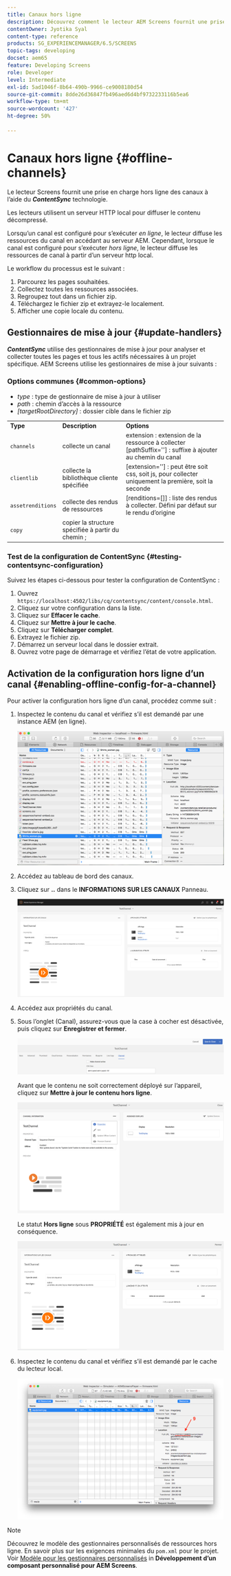 ```yaml
---
title: Canaux hors ligne
description: Découvrez comment le lecteur AEM Screens fournit une prise en charge hors ligne des canaux à l’aide de la technologie ContentSync.
contentOwner: Jyotika Syal
content-type: reference
products: SG_EXPERIENCEMANAGER/6.5/SCREENS
topic-tags: developing
docset: aem65
feature: Developing Screens
role: Developer
level: Intermediate
exl-id: 5ad1046f-8b64-490b-9966-ce9008180d54
source-git-commit: 8dde26d36847fb496aed6d4bf9732233116b5ea6
workflow-type: tm+mt
source-wordcount: '427'
ht-degree: 50%

---
```


# Canaux hors ligne {#offline-channels}

Le lecteur Screens fournit une prise en charge hors ligne des canaux à l’aide du ***ContentSync*** technologie.

Les lecteurs utilisent un serveur HTTP local pour diffuser le contenu décompressé.

Lorsqu’un canal est configuré pour s’exécuter *en ligne*, le lecteur diffuse les ressources du canal en accédant au serveur AEM. Cependant, lorsque le canal est configuré pour s’exécuter *hors ligne*, le lecteur diffuse les ressources de canal à partir d’un serveur http local.

Le workflow du processus est le suivant :

1. Parcourez les pages souhaitées.
1. Collectez toutes les ressources associées.
1. Regroupez tout dans un fichier zip.
1. Téléchargez le fichier zip et extrayez-le localement.
1. Afficher une copie locale du contenu.

## Gestionnaires de mise à jour {#update-handlers}

***ContentSync*** utilise des gestionnaires de mise à jour pour analyser et collecter toutes les pages et tous les actifs nécessaires à un projet spécifique. AEM Screens utilise les gestionnaires de mise à jour suivants :

### Options communes {#common-options}

* *type* : type de gestionnaire de mise à jour à utiliser
* *path* : chemin d’accès à la ressource
* *[targetRootDirectory]* : dossier cible dans le fichier zip

<table>
 <tbody>
  <tr>
   <td><strong>Type</strong></td> 
   <td><strong>Description</strong></td> 
   <td><strong>Options</strong></td> 
  </tr>
  <tr>
   <td><code>channels</code></td> 
   <td>collecte un canal</td> 
   <td>extension : extension de la ressource à collecter<br /> [pathSuffix=''] : suffixe à ajouter au chemin du canal<br /> </td> 
  </tr>
  <tr>
   <td><code>clientlib</code></td> 
   <td>collecte la bibliothèque cliente spécifiée</td> 
   <td>[extension=''] : peut être soit css, soit js, pour collecter uniquement la première, soit la seconde</td> 
  </tr>
  <tr>
   <td><code>assetrenditions</code></td> 
   <td>collecte des rendus de ressources</td> 
   <td>[renditions=[]] : liste des rendus à collecter. Défini par défaut sur le rendu d’origine</td> 
  </tr>
  <tr>
   <td><code>copy</code></td> 
   <td>copier la structure spécifiée à partir du chemin ;</td> 
   <td> </td> 
  </tr>
 </tbody>
</table>

### Test de la configuration de ContentSync {#testing-contentsync-configuration}

Suivez les étapes ci-dessous pour tester la configuration de ContentSync :

1. Ouvrez `https://localhost:4502/libs/cq/contentsync/content/console.html`.
1. Cliquez sur votre configuration dans la liste.
1. Cliquez sur **Effacer le cache**.
1. Cliquez sur **Mettre à jour le cache**.
1. Cliquez sur **Télécharger complet**.
1. Extrayez le fichier zip.
1. Démarrez un serveur local dans le dossier extrait.
1. Ouvrez votre page de démarrage et vérifiez l’état de votre application.

## Activation de la configuration hors ligne d’un canal {#enabling-offline-config-for-a-channel}

Pour activer la configuration hors ligne d’un canal, procédez comme suit :

1. Inspectez le contenu du canal et vérifiez s’il est demandé par une instance AEM (en ligne).

   ![chlimage_1-24](assets/chlimage_1-24.png)

1. Accédez au tableau de bord des canaux.
1. Cliquez sur **..** dans le **INFORMATIONS SUR LES CANAUX** Panneau.

   ![chlimage_1-25](assets/chlimage_1-25.png)

1. Accédez aux propriétés du canal.
1. Sous l’onglet (Canal), assurez-vous que la case à cocher est désactivée, puis cliquez sur **Enregistrer et fermer**.

   ![screen_shot_2017-12-19at122422pm](assets/screen_shot_2017-12-19at122422pm.png)

   Avant que le contenu ne soit correctement déployé sur l’appareil, cliquez sur **Mettre à jour le contenu hors ligne**.

   ![screen_shot_2017-12-19at122637pm](assets/screen_shot_2017-12-19at122637pm.png)

   Le statut **Hors ligne** sous **PROPRIÉTÉ** est également mis à jour en conséquence.

   ![screen_shot_2017-12-19at124735pm](assets/screen_shot_2017-12-19at124735pm.png)

1. Inspectez le contenu du canal et vérifiez s’il est demandé par le cache du lecteur local.

   ![chlimage_1-26](assets/chlimage_1-26.png)

>[!NOTE]
>
>Découvrez le modèle des gestionnaires personnalisés de ressources hors ligne. En savoir plus sur les exigences minimales du `pom.xml` pour le projet. Voir [Modèle pour les gestionnaires personnalisés](/help/user-guide/developing-custom-component-tutorial-develop.md#custom-handlers) in **Développement d’un composant personnalisé pour AEM Screens**.
